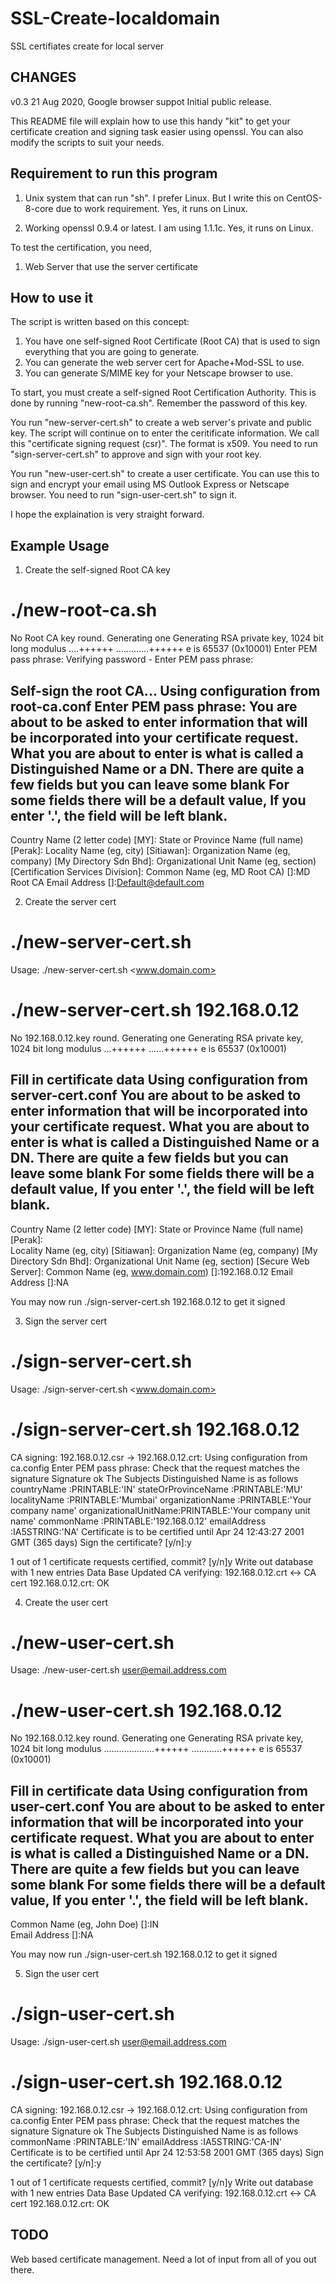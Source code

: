 # SSL-Create-localdomain
SSL certifiates create for local server


CHANGES
-------
v0.3	21 Aug 2020, Google browser suppot Initial public release.

This README file will explain how to use this handy "kit" to get your
certificate creation and signing task easier using openssl. You can also
modify the scripts to suit your needs.

Requirement to run this program
-------------------------------

1. Unix system that can run "sh". I prefer Linux. But I write this on
   CentOS-8-core due to work requirement. Yes, it runs on Linux.

2. Working openssl 0.9.4 or latest. I am using 1.1.1c. Yes, it runs on Linux.

To test the certification, you need,

1. Web Server that use the server certificate


How to use it
-------------

The script is written based on this concept:

1. You have one self-signed Root Certificate (Root CA) that is used to
   sign everything that you are going to generate.
2. You can generate the web server cert for Apache+Mod-SSL to use.
3. You can generate S/MIME key for your Netscape browser to use.

To start, you must create a self-signed Root Certification Authority.
This is done by running "new-root-ca.sh". Remember the password of this
key.

You run "new-server-cert.sh" to create a web server's private and
public key. The script will continue on to enter the ceritificate information.
We call this "certificate signing request (csr)". The format is x509. You
need to run "sign-server-cert.sh" to approve and sign with your root key.

You run "new-user-cert.sh" to create a user certificate. You can use this
to sign and encrypt your email using MS Outlook Express or Netscape browser.
You need to run "sign-user-cert.sh" to sign it.

I hope the explaination is very straight forward.

Example Usage
-------------


1. Create the self-signed Root CA key


# ./new-root-ca.sh 
No Root CA key round. Generating one
Generating RSA private key, 1024 bit long modulus
....++++++
.............++++++
e is 65537 (0x10001)
Enter PEM pass phrase:
Verifying password - Enter PEM pass phrase:

Self-sign the root CA...
Using configuration from root-ca.conf
Enter PEM pass phrase:
You are about to be asked to enter information that will be incorporated
into your certificate request.
What you are about to enter is what is called a Distinguished Name or a DN.
There are quite a few fields but you can leave some blank
For some fields there will be a default value,
If you enter '.', the field will be left blank.
-----
Country Name (2 letter code) [MY]:
State or Province Name (full name) [Perak]:
Locality Name (eg, city) [Sitiawan]:
Organization Name (eg, company) [My Directory Sdn Bhd]:
Organizational Unit Name (eg, section) [Certification Services Division]:
Common Name (eg, MD Root CA) []:MD Root CA
Email Address []:Default@default.com



2. Create the server cert


# ./new-server-cert.sh 
Usage: ./new-server-cert.sh <www.domain.com>
# ./new-server-cert.sh 192.168.0.12
No 192.168.0.12.key round. Generating one
Generating RSA private key, 1024 bit long modulus
...++++++
......++++++
e is 65537 (0x10001)

Fill in certificate data
Using configuration from server-cert.conf
You are about to be asked to enter information that will be incorporated
into your certificate request.
What you are about to enter is what is called a Distinguished Name or a DN.
There are quite a few fields but you can leave some blank
For some fields there will be a default value,
If you enter '.', the field will be left blank.
-----
Country Name (2 letter code) [MY]:
State or Province Name (full name) [Perak]:    
Locality Name (eg, city) [Sitiawan]:
Organization Name (eg, company) [My Directory Sdn Bhd]:
Organizational Unit Name (eg, section) [Secure Web Server]:
Common Name (eg, www.domain.com) []:192.168.0.12
Email Address []:NA

You may now run ./sign-server-cert.sh 192.168.0.12 to get it signed



3. Sign the server cert


# ./sign-server-cert.sh 
Usage: ./sign-server-cert.sh <www.domain.com>
# ./sign-server-cert.sh 192.168.0.12
CA signing: 192.168.0.12.csr -> 192.168.0.12.crt:
Using configuration from ca.config
Enter PEM pass phrase:
Check that the request matches the signature
Signature ok
The Subjects Distinguished Name is as follows
countryName           :PRINTABLE:'IN'
stateOrProvinceName   :PRINTABLE:'MU'
localityName          :PRINTABLE:'Mumbai'
organizationName      :PRINTABLE:'Your company name'
organizationalUnitName:PRINTABLE:'Your company unit name'
commonName            :PRINTABLE:'192.168.0.12'
emailAddress          :IA5STRING:'NA'
Certificate is to be certified until Apr 24 12:43:27 2001 GMT (365 days)
Sign the certificate? [y/n]:y


1 out of 1 certificate requests certified, commit? [y/n]y
Write out database with 1 new entries
Data Base Updated
CA verifying: 192.168.0.12.crt <-> CA cert
192.168.0.12.crt: OK



4. Create the user cert


# ./new-user-cert.sh 
Usage: ./new-user-cert.sh user@email.address.com
# ./new-user-cert.sh 192.168.0.12
No 192.168.0.12.key round. Generating one
Generating RSA private key, 1024 bit long modulus
....................++++++
............++++++
e is 65537 (0x10001)

Fill in certificate data
Using configuration from user-cert.conf
You are about to be asked to enter information that will be incorporated
into your certificate request.
What you are about to enter is what is called a Distinguished Name or a DN.
There are quite a few fields but you can leave some blank
For some fields there will be a default value,
If you enter '.', the field will be left blank.
-----
Common Name (eg, John Doe) []:IN    
Email Address []:NA

You may now run ./sign-user-cert.sh 192.168.0.12 to get it signed



5. Sign the user cert


# ./sign-user-cert.sh     
Usage: ./sign-user-cert.sh user@email.address.com
# ./sign-user-cert.sh 192.168.0.12
CA signing: 192.168.0.12.csr -> 192.168.0.12.crt:
Using configuration from ca.config
Enter PEM pass phrase:
Check that the request matches the signature
Signature ok
The Subjects Distinguished Name is as follows
commonName            :PRINTABLE:'IN'
emailAddress          :IA5STRING:'CA-IN'
Certificate is to be certified until Apr 24 12:53:58 2001 GMT (365 days)
Sign the certificate? [y/n]:y


1 out of 1 certificate requests certified, commit? [y/n]y
Write out database with 1 new entries
Data Base Updated
CA verifying: 192.168.0.12.crt <-> CA cert
192.168.0.12.crt: OK

TODO
----
Web based certificate management. Need a lot of input from all of you out
there.


